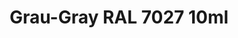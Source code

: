 ---
layout: product
title: "Grau-Gray RAL 7027 10ml"
price: "330" 
desc: "Acrylic Laquer 10mL"
img_path: "/assets/img/RC058.webp"
brand: "AK "
available: false
special_offer: false
new: false
soon: false
cat: "020000"
subcat: "020200"
subsubcat: "020201"
sifra: "RC058"
popular: false
spec: false
---